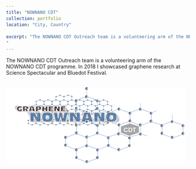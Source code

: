 ```yaml
---
title: "NOWNANO CDT"
collection: portfolio
location: "City, Country"

excerpt: "The NOWNANO CDT Outreach team is a volunteering arm of the NOWNANO CDT programme. In 2018 I showcased graphene research at Science Spectacular and Bluedot Festival.
"
---
```



The NOWNANO CDT Outreach team is a volunteering arm of the NOWNANO CDT programme. In 2018 I showcased graphene research at Science Spectacular and Bluedot Festival.


<br/><img src='/images/gnownano-logo.png'>
